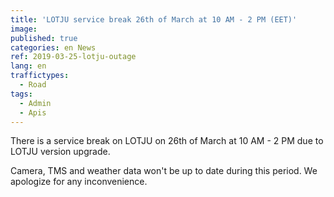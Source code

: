 ```yaml
---
title: 'LOTJU service break 26th of March at 10 AM - 2 PM (EET)'
image: 
published: true
categories: en News
ref: 2019-03-25-lotju-outage
lang: en
traffictypes:
  - Road
tags:
  - Admin
  - Apis
---
```


There is a service break on LOTJU on 26th of March at 10 AM - 2 PM due to LOTJU version upgrade.

Camera, TMS and weather data won't be up to date during this period. We apologize for any inconvenience.
